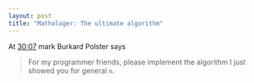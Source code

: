 ```yaml
---
layout: post
title: "Mathologer: The ultimate algorithm"
---
```


At [30:07](https://youtu.be/MbonokcLbNo?t=1807) mark Burkard Polster says

> For my programmer friends, please implement the algorithm I just showed you for general `n`.
